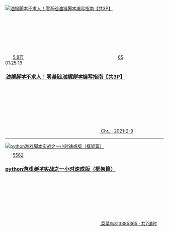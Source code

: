 <div class="bili-video-card" data-v-28552bfb="" data-v-4caf9c8c="">
    <div class="hide bili-video-card__skeleton" data-v-4caf9c8c="">
        <div class="bili-video-card__skeleton--cover" data-v-4caf9c8c=""></div>
        <div class="bili-video-card__skeleton--info" data-v-4caf9c8c="">
            <div class="bili-video-card__skeleton--right" data-v-4caf9c8c=""><p class="bili-video-card__skeleton--text"
                                                                                data-v-4caf9c8c=""></p>
                <p
                        class="bili-video-card__skeleton--text short" data-v-4caf9c8c=""></p>
                <p class="bili-video-card__skeleton--light"
                   data-v-4caf9c8c=""></p></div>
        </div>
    </div>
    <div class="bili-video-card__wrap __scale-wrap" data-v-4caf9c8c=""><a href="//www.bilibili.com/video/BV1ar4y1P7Er/" class=""
                                                                          target="_blank" data-v-4caf9c8c=""
                                                                          data-mod="search-card" data-idx="all" data-ext="click">
        <div class="bili-video-card__image __scale-player-wrap" data-v-4caf9c8c="">
            <div class="bili-video-card__image--wrap" data-v-4caf9c8c="">
                <div class="bili-watch-later--wrap">
                    <div class="bili-watch-later bili-watch-later--pip" style="display: none;">
                        <svg xmlns="http://www.w3.org/2000/svg" xmlns:xlink="http://www.w3.org/1999/xlink" viewBox="0 0 20 20"
                             width="20" height="20" fill="currentColor" class="bili-watch-later__icon"></svg>
                        <span class="bili-watch-later__tip" style="display: none;">稍后再看</span></div>
                </div>
                <picture class="v-img bili-video-card__cover" data-v-4caf9c8c=""><!--[-->
                    <source
                            srcset="//i0.hdslb.com/bfs/archive/4384b656e32d5f6a13779c76116347f643485b38.png@672w_378h_1c_!web-search-common-cover.avif"
                            type="image/avif">
                    <source
                            srcset="//i0.hdslb.com/bfs/archive/4384b656e32d5f6a13779c76116347f643485b38.png@672w_378h_1c_!web-search-common-cover.webp"
                            type="image/webp">
                    <img
                            src="//i0.hdslb.com/bfs/archive/4384b656e32d5f6a13779c76116347f643485b38.png@672w_378h_1c_!web-search-common-cover"
                            alt="油猴脚本不求人！零基础油猴脚本编写指南【共3P】" loading="lazy" onload=""
                            onerror="typeof window.imgOnError === 'function' &amp;&amp; window.imgOnError(this)">
                    <!--]--></picture>
                <div class="v-inline-player"></div>
            </div>
            <div class="bili-video-card__mask" data-v-4caf9c8c="">
                <div class="bili-video-card__stats" data-v-4caf9c8c=""><!--[-->
                    <div class="bili-video-card__stats--left" data-v-4caf9c8c=""><span class="bili-video-card__stats--item"
                                                                                       data-v-4caf9c8c=""><svg
                            xmlns="http://www.w3.org/2000/svg" xmlns:xlink="http://www.w3.org/1999/xlink" viewBox="0 0 24 24"
                            width="24" height="24" fill="#ffffff" class="bili-video-card__stats--icon"
                            data-v-4caf9c8c=""><!--[--><!--]--></svg><span data-v-4caf9c8c="">5.8万</span></span><span
                            class="bili-video-card__stats--item" data-v-4caf9c8c=""><svg class="bili-video-card__stats--icon"
                                                                                         data-v-4caf9c8c=""><use
                            xlink:href="#widget-video-danmaku"></use></svg><span data-v-4caf9c8c="">65</span></span></div>
                    <span class="bili-video-card__stats__duration" data-v-4caf9c8c="">01:25:19</span><!--]--></div>
            </div>
        </div>
    </a>
        <div class="bili-video-card__info __scale-disable" data-v-4caf9c8c=""><!--[--><!---->
            <div class="bili-video-card__info--right" data-v-4caf9c8c=""><a href="//www.bilibili.com/video/BV1ar4y1P7Er/"
                                                                            target="_blank" data-v-4caf9c8c=""
                                                                            data-mod="search-card" data-idx="all"
                                                                            data-ext="click"><h3
                    class="bili-video-card__info--tit" title="油猴脚本不求人！零基础油猴脚本编写指南【共3P】" data-v-4caf9c8c=""><em
                    class="keyword">油猴脚本</em>不求人！零基础<em class="keyword">油猴脚本</em>编写指南【共3P】</h3></a>
                <p class="bili-video-card__info--bottom" data-v-4caf9c8c=""><a class="bili-video-card__info--owner"
                                                                               href="//space.bilibili.com/5805394" target="_blank"
                                                                               data-v-4caf9c8c="" data-mod="search-card"
                                                                               data-idx="all" data-ext="click">
                    <svg class="bili-video-card__info--author-ico mr_2" data-v-4caf9c8c="">
                        <use xlink:href="#widget-up"></use>
                    </svg>
                    <span class="bili-video-card__info--author" data-v-4caf9c8c="">Chr_</span><span
                        class="bili-video-card__info--date" data-v-4caf9c8c=""> · 2021-2-9</span></a><!----><!----><!----></p>
            </div>
            <!--]--></div>
    </div>
</div>

---------------------------------------------------------------
<div class="bili-video-card" data-v-28552bfb="" data-v-4caf9c8c="">
    <div class="hide bili-video-card__skeleton" data-v-4caf9c8c="">
        <div class="bili-video-card__skeleton--cover" data-v-4caf9c8c=""></div>
        <div class="bili-video-card__skeleton--info" data-v-4caf9c8c="">
            <div class="bili-video-card__skeleton--right" data-v-4caf9c8c=""><p class="bili-video-card__skeleton--text"
                                                                                data-v-4caf9c8c=""></p>
                <p class="bili-video-card__skeleton--text short" data-v-4caf9c8c=""></p>
                <p class="bili-video-card__skeleton--light" data-v-4caf9c8c=""></p></div>
        </div>
    </div>
    <div class="bili-video-card__wrap __scale-wrap" data-v-4caf9c8c=""><a
            href="https://www.bilibili.com/cheese/play/ss23842?query_from=0&amp;search_id=12903479572917822515&amp;search_query=%E6%B2%B9%E7%8C%B4%E8%84%9A%E6%9C%AC%E6%95%99%E7%A8%8B&amp;csource=common_hpsearch_null_null"
            class="" target="_blank" data-v-4caf9c8c="" data-mod="search-card" data-idx="all" data-ext="click">
        <div class="bili-video-card__image __scale-player-wrap" data-v-4caf9c8c="">
            <div class="bili-video-card__image--wrap" data-v-4caf9c8c=""><!---->
                <picture class="v-img bili-video-card__cover" data-v-4caf9c8c=""><!--[-->
                    <source srcset="//archive.biliimg.com/bfs/archive/ffe670cc69047d51eb9c40fe0614bcff091a9843.jpg@672w_378h_1c_!web-search-common-cover.avif"
                            type="image/avif">
                    <source srcset="//archive.biliimg.com/bfs/archive/ffe670cc69047d51eb9c40fe0614bcff091a9843.jpg@672w_378h_1c_!web-search-common-cover.webp"
                            type="image/webp">
                    <img src="//archive.biliimg.com/bfs/archive/ffe670cc69047d51eb9c40fe0614bcff091a9843.jpg@672w_378h_1c_!web-search-common-cover"
                         alt="python游戏脚本实战之一小时速成版（框架篇）" loading="lazy" onload=""
                         onerror="typeof window.imgOnError === 'function' &amp;&amp; window.imgOnError(this)"><!--]--></picture>
                <div class="v-inline-player"></div>
            </div>
            <div class="bili-video-card__mask" data-v-4caf9c8c="">
                <div class="bili-video-card__stats" data-v-4caf9c8c=""><!--[-->
                    <div class="bili-video-card__stats--left" data-v-4caf9c8c=""><span class="bili-video-card__stats--item"
                                                                                       data-v-4caf9c8c=""><svg
                            xmlns="http://www.w3.org/2000/svg" xmlns:xlink="http://www.w3.org/1999/xlink" viewBox="0 0 24 24"
                            width="24" height="24" fill="#ffffff" class="bili-video-card__stats--icon" data-v-4caf9c8c=""><!--[-->
                        <!--]--></svg><span data-v-4caf9c8c="">5562</span></span><!----></div>
                    <span class="bili-video-card__stats__duration" data-v-4caf9c8c=""></span><!--]--></div>
            </div>
        </div>
    </a>
        <div class="bili-video-card__info __scale-disable" data-v-4caf9c8c=""><!--[--><!---->
            <div class="bili-video-card__info--right" data-v-4caf9c8c=""><a
                    href="https://www.bilibili.com/cheese/play/ss23842?query_from=0&amp;search_id=12903479572917822515&amp;search_query=%E6%B2%B9%E7%8C%B4%E8%84%9A%E6%9C%AC%E6%95%99%E7%A8%8B&amp;csource=common_hpsearch_null_null"
                    target="_blank" data-v-4caf9c8c="" data-mod="search-card" data-idx="all" data-ext="click"><h3
                    class="bili-video-card__info--tit" title="python游戏脚本实战之一小时速成版（框架篇）" data-v-4caf9c8c="">
                python游戏<em class="keyword">脚本</em>实战之一小时速成版（框架篇）</h3></a>
                <p class="bili-video-card__info--bottom" data-v-4caf9c8c=""><a class="bili-video-card__info--owner"
                                                                               href="//space.bilibili.com/1249016003"
                                                                               target="_blank" data-v-4caf9c8c=""
                                                                               data-mod="search-card" data-idx="all"
                                                                               data-ext="click">
                    <svg class="bili-video-card__info--cheese" data-v-4caf9c8c="">
                        <use xlink:href="#palette-cheese"></use>
                    </svg>
                    <span class="bili-video-card__info--author" data-v-4caf9c8c="">菜菜鸟313385365</span><span
                        class="bili-video-card__info--cheese_episode_count" data-v-4caf9c8c=""> · 共7课时</span></a><!----><!---->
                    <!----></p>
            </div><!--]--></div>
    </div>
</div>
